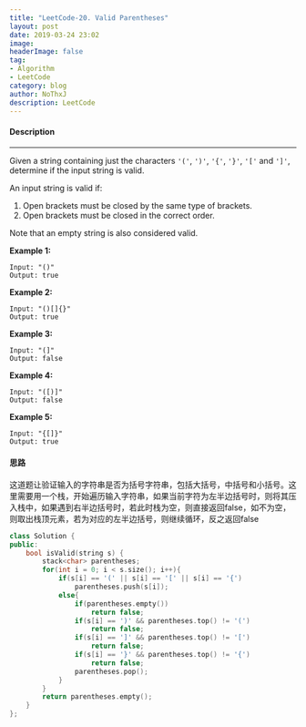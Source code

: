 ```yaml
---
title: "LeetCode-20. Valid Parentheses"
layout: post
date: 2019-03-24 23:02
image: 
headerImage: false
tag:
- Algorithm
- LeetCode
category: blog
author: NoThxJ
description: LeetCode
---
```


#### Description

------

Given a string containing just the characters `'('`, `')'`, `'{'`, `'}'`, `'['` and `']'`, determine if the input string is valid.

An input string is valid if:

1. Open brackets must be closed by the same type of brackets.
2. Open brackets must be closed in the correct order.

Note that an empty string is also considered valid.

**Example 1:**

```
Input: "()"
Output: true
```

**Example 2:**

```
Input: "()[]{}"
Output: true
```

**Example 3:**

```
Input: "(]"
Output: false
```

**Example 4:**

```
Input: "([)]"
Output: false
```

**Example 5:**

```
Input: "{[]}"
Output: true
```

#### 思路

这道题让验证输入的字符串是否为括号字符串，包括大括号，中括号和小括号。这里需要用一个栈，开始遍历输入字符串，如果当前字符为左半边括号时，则将其压入栈中，如果遇到右半边括号时，若此时栈为空，则直接返回false，如不为空，则取出栈顶元素，若为对应的左半边括号，则继续循环，反之返回false

```c++
class Solution {
public:
    bool isValid(string s) {
        stack<char> parentheses;
        for(int i = 0; i < s.size(); i++){
            if(s[i] == '(' || s[i] == '[' || s[i] == '{')
                parentheses.push(s[i]);
            else{
                if(parentheses.empty())
                    return false;
                if(s[i] == ')' && parentheses.top() != '(')
                    return false;
                if(s[i] == ']' && parentheses.top() != '[')
                    return false;
                if(s[i] == '}' && parentheses.top() != '{')
                    return false;
                parentheses.pop();
            }
        }
        return parentheses.empty();
    }
};
```

